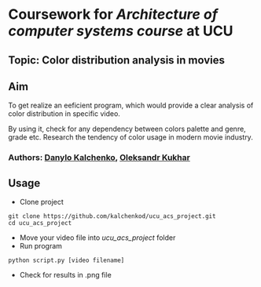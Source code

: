 # Coursework for *Architecture of computer systems course* at UCU 

## Topic: Color distribution analysis in movies
## Aim

To get realize an eeficient program, which would provide a clear analysis of color distribution in specific video.

By using it, check for any dependency between colors palette and genre, grade etc. Research the tendency of color usage in modern movie industry. 

### Authors: [Danylo Kalchenko]("https://github.com/kalchenkod"), [Oleksandr Kukhar]("https://github.com/etamin-code")


## Usage
- Clone project
```
git clone https://github.com/kalchenkod/ucu_acs_project.git
cd ucu_acs_project
```
- Move your video file into *ucu_acs_project* folder
- Run program
```
python script.py [video filename]
```
- Check for results in .png file

